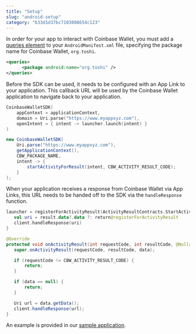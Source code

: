 ```yaml
---
title: "Setup"
slug: "android-setup"
category: "633d1d37bc7103008654c123"
---
```


In order for your app to interact with Coinbase Wallet, you must add a [queries element](https://developer.android.com/guide/topics/manifest/queries-element) to your `AndroidManifest.xml` file, specifying the package name for Coinbase Wallet, `org.toshi`.

```xml AndroidManifest.xml
<queries>
      <package android:name="org.toshi" />
</queries>
```

Before the SDK can be used, it needs to be configured with an App Link to your application. This callback URL will be used by the Coinbase Wallet application to navigate back to your application.

```kotlin Kotlin
CoinbaseWalletSDK(
    appContext = applicationContext,
    domain = Uri.parse("https://www.myappxyz.com"),
    openIntent = { intent -> launcher.launch(intent) }
)
```
```java Java
new CoinbaseWalletSDK(
    Uri.parse("https://www.myappxyz.com"),
    getApplicationContext(),
    CBW_PACKAGE_NAME,
    intent -> {
        startActivityForResult(intent, CBW_ACTIVITY_RESULT_CODE);
    }
);
```

When your application receives a response from Coinbase Wallet via App Links, this URL needs to be handed off to the SDK via the `handleResponse` function.

```kotlin Kotlin
launcher = registerForActivityResult(ActivityResultContracts.StartActivityForResult()) { result ->
   val uri = result.data?.data ?: return@registerForActivityResult
   client.handleResponse(uri)
}
```
```java Java
@Override
protected void onActivityResult(int requestCode, int resultCode, @Nullable Intent data) {
   super.onActivityResult(requestCode, resultCode, data);

   if (requestCode != CBW_ACTIVITY_RESULT_CODE) {
       return;
   }

   if (data == null) {
       return;
   }

   Uri url = data.getData();
   client.handleResponse(url);
}
```

An example is provided in our [sample application](https://github.com/coinbase/wallet-mobile-sdk/blob/master/android/example/src/main/java/com/coinbase/android/beta/MainActivity.kt#L27).